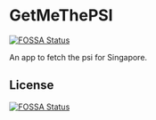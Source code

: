 # GetMeThePSI
[![FOSSA Status](https://app.fossa.io/api/projects/git%2Bgithub.com%2Fsyam00%2FGetMeThePSI.svg?type=shield)](https://app.fossa.io/projects/git%2Bgithub.com%2Fsyam00%2FGetMeThePSI?ref=badge_shield)

An app to fetch the psi for Singapore.


## License
[![FOSSA Status](https://app.fossa.io/api/projects/git%2Bgithub.com%2Fsyam00%2FGetMeThePSI.svg?type=large)](https://app.fossa.io/projects/git%2Bgithub.com%2Fsyam00%2FGetMeThePSI?ref=badge_large)